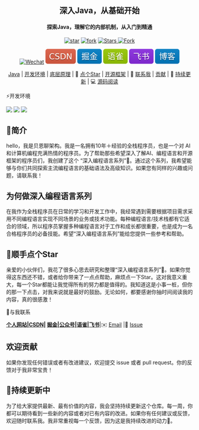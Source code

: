 <div align="center">
    <h2>深入Java，从基础开始</h2>
    <h4>探索Java，理解它的内部机制，从入门到精通</h4>
</div>
<p align="center">
    </a>
   <a href='https://gitee.com/itbeien/programmer-guide/stargazers'><img src='https://gitee.com/itbeien/programmer-guide/badge/star.svg?theme=dark' alt='star'></img></a>
    <a href='https://gitee.com/itbeien/programmer-guide/members'><img src='https://gitee.com/itbeien/programmer-guide/badge/fork.svg?theme=dark' alt='fork'></img></a>
    <a href="https://github.com/itbeien/programmer-guide">
        <img src="https://img.shields.io/github/stars/itbeien/programmer-guide?logo=github&logoColor=%23EF2D5E&label=Stars&labelColor=%23000000&color=%23EF2D5E&cacheSeconds=3600" alt="Stars"/>
    <a href="https://github.com/itbeien/programmer-guide/fork">
        <img src="https://img.shields.io/github/forks/itbeien/programmer-guide?label=Forks&logo=github&logoColor=%23F2BB13&labelColor=%23BE2323&color=%23F2BB13" alt="Fork">
</p>
<p align="center">
    <a href="https://itbeien.cn/linkme/link-me.html"><img src="https://img.shields.io/badge/WeChat-itbeien-%2307C160?logo=wechat" alt="Wechat"/></a>
   <a href="https://blog.csdn.net/BenMicro">
        <img src="../../image/CSDN-red.svg" alt="CSDN"></a>
        <a href="https://juejin.cn/user/3386151545086157">
            <img src="../../image/掘金-blue.svg" alt="掘金"/></a>
    <a href="https://www.yuque.com/u21261961/wufq8h">
        <img src="../../image/语雀-green.svg" alt="语雀"/></a>
    <a href="https://vcnb783grhl8.feishu.cn/wiki/ZWYZw0z07i1KGakYYV2cjkUanG2">
        <img src="../../image/飞书-8A2BE2.svg" alt="飞书"/></a>
    <a href="https://www.itbeien.cn">
        <img src="../../image/博客-blue.svg" alt="博客"/></a>
</p>
<p align="center">
    <a href="#Java">Java</a>
    |
    <a href="#开发环境">开发环境</a>
    |
    <a href="#底层原理">底层原理</a>
    |
    🤝 <a href="#顺手点个Star">点个Star</a>
    |
    <a href="#开源框架">开源框架</a>
    |
    💬 <a href="#与我联系">联系我</a>
    |
    <a href="#欢迎贡献">贡献</a>
    |
    🔄 <a href="#持续更新中">持续更新</a>
    |
    💻 <a href="https://www.yuque.com/u21261961/wufq8h/nneitxzhl0cktzdb">源码阅读</a>
</p>




⚡开发环境

<div align="left">
    <img src="https://img.shields.io/badge/Java-21%2B-%23437291?logo=openjdk&logoColor=%23437291"/>
    <img src="https://img.shields.io/badge/Maven-3.9.9-%23437291?logo=Apache%20Maven&logoColor=%23C71A36&color=%23C71A36"/>
    <img src="https://img.shields.io/badge/IDEA-2025.1-%23437291?logo=idea%20Maven&logoColor=%23C71A36&color=%23C71A36"/>
</div>


## 👋简介

hello，我是贝恩聊架构。我是一名拥有10年＋经验的全栈程序员，也是一个对 AI和计算机编程充满热情的程序员。为了帮助那些希望深入了解AI、编程语言和开源框架的程序员们，我创建了这个 “深入编程语言系列”📖。通过这个系列，我希望能够与你们共同探索主流编程语言的基础语法及高级知识。如果您有同样的兴趣或问题，请联系我！

## **为何做深入编程语言系列**

在我作为全栈程序员在日常的学习和开发工作中，我经常遇到需要根据项目需求采用不同编程语言实现不同场景的业务或技术功能。每种编程语言/技术栈都有它适合的领域，所以程序员掌握多种编程语言对于工作和成长都很重要，也是成为一名合格程序员的必备技能。希望“深入编程语言系列”能给您提供一些参考和帮助。

## 🤝顺手点个Star

亲爱的小伙伴们，我花了很多心思去研究和整理“深入编程语言系列”📘。如果你觉得这东西还不错，或者给你带来了一点点帮助，麻烦点一下Star。这对我意义重大，每一个Star都能让我觉得所有的努力都是值得的。我知道这是小事一桩，但你的那一下点击，对我来说就是最好的鼓励。无论如何，都要感谢你抽时间阅读我的内容，真的很感激！

💬与我联系

**[个人网站](https://itbeien.cn/)|[CSDN](https://blog.csdn.net/BenMicro)| [掘金](https://juejin.cn/user/3386151545086157)|[公众号](https://itbeien.cn/planet/星球介绍/project.html)|[语雀](https://www.yuque.com/u21261961)|[飞书](https://vcnb783grhl8.feishu.cn/wiki/ZWYZw0z07i1KGakYYV2cjkUanG2)**|✉️ [Email](itbeien@163.com) |💬 [Issue](https://gitee.com/itbeien/programmer-guide/issues)

## 欢迎贡献

如果你发现任何错误或者有改进建议，欢迎提交 issue 或者 pull request。你的反馈对于我非常宝贵！

## 🔄持续更新中

为了给大家提供最新、最有价值的内容，我会坚持持续更新这个仓库。每一周，你都可以期待看到一些新的内容或者对已有内容的改进。如果你有任何建议或反馈，欢迎随时联系我。我非常重视每一个反馈，因为这是我持续改进的动力🚀。